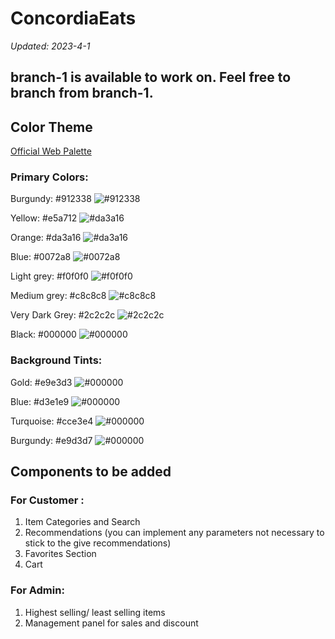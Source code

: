 # ConcordiaEats

*Updated: 2023-4-1*

## branch-1 is available to work on. Feel free to branch from branch-1.

## Color Theme
[Official Web Palette](https://www.concordia.ca/web/design/ui-kit-style-guide-accessibility/web-palette-new.html)

### Primary Colors:

Burgundy: #912338 ![#912338](https://placehold.co/15x15/912338/912338/png)

Yellow: #e5a712 ![#da3a16](https://placehold.co/15x15/e5a712/e5a712/png)

Orange: #da3a16 ![#da3a16](https://placehold.co/15x15/da3a16/da3a16/png)

Blue: #0072a8 ![#0072a8](https://placehold.co/15x15/0072a8/0072a8/png)

Light grey: #f0f0f0 ![#f0f0f0](https://placehold.co/15x15/f0f0f0/f0f0f0/png)

Medium grey: #c8c8c8 ![#c8c8c8](https://placehold.co/15x15/c8c8c8/c8c8c8/png)

Very Dark Grey: #2c2c2c ![#2c2c2c](https://placehold.co/15x15/2c2c2c/2c2c2c/png)

Black: #000000 ![#000000](https://placehold.co/15x15/000000/000000/png)

### Background Tints:

Gold: #e9e3d3 ![#000000](https://placehold.co/15x15/e9e3d3/e9e3d3/png)

Blue: #d3e1e9 ![#000000](https://placehold.co/15x15/d3e1e9/d3e1e9/png)

Turquoise: #cce3e4 ![#000000](https://placehold.co/15x15/cce3e4/cce3e4/png)

Burgundy: #e9d3d7 ![#000000](https://placehold.co/15x15/e9d3d7/e9d3d7/png)

## Components to be added

### For Customer :
1. Item Categories and Search
2. Recommendations (you can implement any parameters not necessary to stick to the give recommendations)
3. Favorites Section
4. Cart
  
### For Admin:
1. Highest selling/ least selling items
2. Management panel for sales and discount

